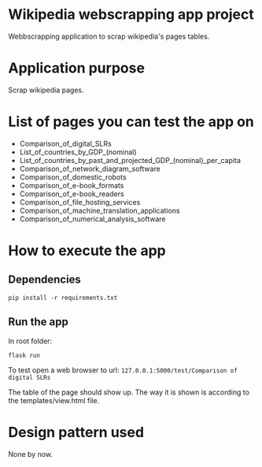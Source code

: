 # Wikipedia webscrapping app project

Webbscrapping application to scrap wikipedia's pages tables.

# Application purpose

Scrap wikipedia pages.

# List of pages you can test the app on

- Comparison_of_digital_SLRs
- List_of_countries_by_GDP_(nominal)
- List_of_countries_by_past_and_projected_GDP_(nominal)_per_capita
- Comparison_of_network_diagram_software 
- Comparison_of_domestic_robots
- Comparison_of_e-book_formats
- Comparison_of_e-book_readers
- Comparison_of_file_hosting_services
- Comparison_of_machine_translation_applications
- Comparison_of_numerical_analysis_software

# How to execute the app

## Dependencies

```
pip install -r requirements.txt
```

## Run the app

In root folder:

```
flask run
```

To test open a web browser to url: `127.0.0.1:5000/test/Comparison of digital SLRs`

The table of the page should show up. The way it is shown is according to the templates/view.html file.

# Design pattern used

None by now.
